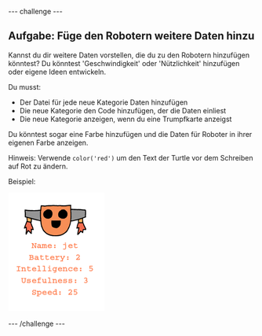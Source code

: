 \--- challenge \---

## Aufgabe: Füge den Robotern weitere Daten hinzu

Kannst du dir weitere Daten vorstellen, die du zu den Robotern hinzufügen könntest? Du könntest 'Geschwindigkeit' oder 'Nützlichkeit' hinzufügen oder eigene Ideen entwickeln.

Du musst:

+ Der Datei für jede neue Kategorie Daten hinzufügen 
+ Die neue Kategorie den Code hinzufügen, der die Daten einliest
+ Die neue Kategorie anzeigen, wenn du eine Trumpfkarte anzeigst

Du könntest sogar eine Farbe hinzufügen und die Daten für Roboter in ihrer eigenen Farbe anzeigen.

Hinweis: Verwende `color('red')` um den Text der Turtle vor dem Schreiben auf Rot zu ändern.

Beispiel:

![Screenshot](images/robotrumps-jet.png)

\--- /challenge \---